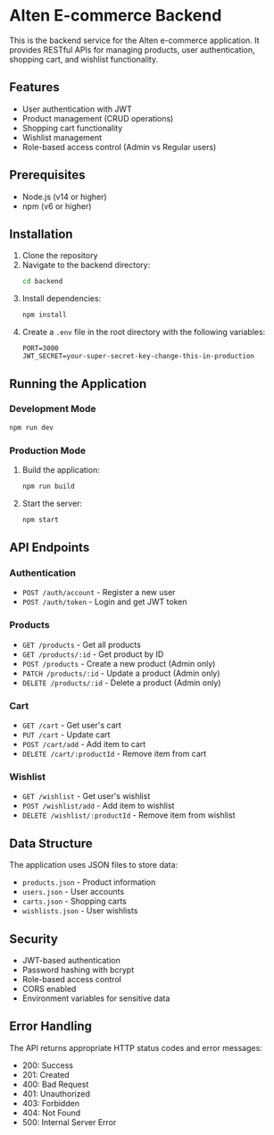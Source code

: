 # Alten E-commerce Backend

This is the backend service for the Alten e-commerce application. It provides RESTful APIs for managing products, user authentication, shopping cart, and wishlist functionality.

## Features

- User authentication with JWT
- Product management (CRUD operations)
- Shopping cart functionality
- Wishlist management
- Role-based access control (Admin vs Regular users)

## Prerequisites

- Node.js (v14 or higher)
- npm (v6 or higher)

## Installation

1. Clone the repository
2. Navigate to the backend directory:
   ```bash
   cd backend
   ```
3. Install dependencies:
   ```bash
   npm install
   ```
4. Create a `.env` file in the root directory with the following variables:
   ```
   PORT=3000
   JWT_SECRET=your-super-secret-key-change-this-in-production
   ```

## Running the Application

### Development Mode

```bash
npm run dev
```

### Production Mode

1. Build the application:
   ```bash
   npm run build
   ```
2. Start the server:
   ```bash
   npm start
   ```

## API Endpoints

### Authentication

- `POST /auth/account` - Register a new user
- `POST /auth/token` - Login and get JWT token

### Products

- `GET /products` - Get all products
- `GET /products/:id` - Get product by ID
- `POST /products` - Create a new product (Admin only)
- `PATCH /products/:id` - Update a product (Admin only)
- `DELETE /products/:id` - Delete a product (Admin only)

### Cart

- `GET /cart` - Get user's cart
- `PUT /cart` - Update cart
- `POST /cart/add` - Add item to cart
- `DELETE /cart/:productId` - Remove item from cart

### Wishlist

- `GET /wishlist` - Get user's wishlist
- `POST /wishlist/add` - Add item to wishlist
- `DELETE /wishlist/:productId` - Remove item from wishlist

## Data Structure

The application uses JSON files to store data:

- `products.json` - Product information
- `users.json` - User accounts
- `carts.json` - Shopping carts
- `wishlists.json` - User wishlists

## Security

- JWT-based authentication
- Password hashing with bcrypt
- Role-based access control
- CORS enabled
- Environment variables for sensitive data

## Error Handling

The API returns appropriate HTTP status codes and error messages:

- 200: Success
- 201: Created
- 400: Bad Request
- 401: Unauthorized
- 403: Forbidden
- 404: Not Found
- 500: Internal Server Error 